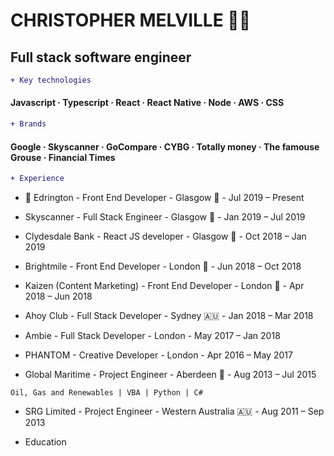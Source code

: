 # CHRISTOPHER MELVILLE 👨‍💻

## Full stack software engineer

```diff
+ Key technologies 
```

#### Javascript · Typescript · React · React Native · Node · AWS · CSS


```diff
+ Brands
```

#### Google · Skyscanner · GoCompare · CYBG · Totally money · The famouse Grouse · Financial Times

```diff
+ Experience
```

* 🥃 Edrington - Front End Developer - Glasgow 🏴󠁧󠁢󠁳󠁣󠁴󠁿󠁧󠁢󠁳󠁣󠁴󠁿 - Jul 2019 – Present

* Skyscanner - Full Stack Engineer - Glasgow 🏴󠁧󠁢󠁳󠁣󠁴󠁿 - Jan 2019 – Jul 2019

* Clydesdale Bank - React JS developer - Glasgow 🏴󠁧󠁢󠁳󠁣󠁴󠁿 - Oct 2018 – Jan 2019

* Brightmile - Front End Developer - London 🏴󠁧󠁢󠁥󠁮󠁧󠁿󠁧󠁢󠁳󠁣󠁴󠁿 - Jun 2018 – Oct 2018

* Kaizen (Content Marketing) - Front End Developer - London 🏴󠁧󠁢󠁥󠁮󠁧󠁿 - Apr 2018 – Jun 2018

* Ahoy Club - Full Stack Developer - Sydney 🇦🇺 - Jan 2018 – Mar 2018

* Ambie - Full Stack Developer - London - May 2017 – Jan 2018

* PHANTOM - Creative Developer - London - Apr 2016 – May 2017

* Global Maritime - Project Engineer - Aberdeen 🏴 - Aug 2013 – Jul 2015
```
Oil, Gas and Renewables | VBA | Python | C#
```

* SRG Limited - Project Engineer -  Western Australia 🇦🇺 - Aug 2011 – Sep 2013



+ Education
